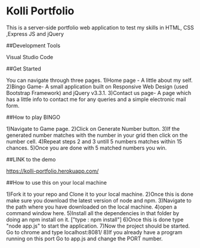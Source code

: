 # Kolli Portfolio
This is a server-side portfolio web application to test my skills in HTML, CSS ,Express JS and jQuery

##Development Tools

Visual Studio Code

##Get Started

You can navigate through three pages.
1)Home page - A little about my self. 
2)Bingo Game- A small application built on Responsive Web Design (used Bootstrap Framework) and jQuery v3.3.1.
3)Contact us page- A page which has a little info to contact me for any queries and a simple electronic mail form.

##How to play BINGO

1)Navigate to Game page.
2)Click on Generate Number button.
3)If the generated number matches with the number in your grid then click on the number cell.
4)Repeat steps 2 and 3 untill 5 numbers matches within 15 chances.
5)Once you are done with 5 matched numbers you win.

##LINK to the demo

https://kolli-portfolio.herokuapp.com/

##How to use this on your local machine

1)Fork it to your repo and Clone it to your local machine.
2)Once this is done make sure you download the latest version of node and npm.
3)Navigate to the path where you have downloaded on the local machine.
4)open a command window here.
5)Install all the dependencies in that folder by doing an npm install on it. ["type : npm install"]
6)Once this is done type "node app.js" to start the application.
7)Now the project should be started. Go to chrome and type localhost:8081/
8)If you already have a program running on this port Go to app.js and change the PORT number.  